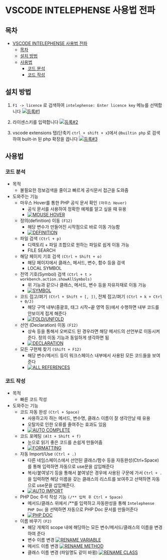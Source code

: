 # VSCODE INTELEPHENSE 사용법 전파

## 목차

- [VSCODE INTELEPHENSE 사용법 전파](#vscode-intelephense-사용법-전파)
  - [목차](#목차)
  - [설치 방법](#설치-방법)
  - [사용법](#사용법)
    - [코드 분석](#코드-분석)
    - [코드 작성](#코드-작성)

## 설치 방법

1. `F1 -> licence` 로 검색하여 `intelephense: Enter licence key` 메뉴를 선택합니다
  [![등록#1](docs/screenshot-191.png)](docs/videos/screenshot-191.png)

2. 라이센스키를 입력합니다
  [![등록#2](docs/screenshot-192.png)](docs/videos/screenshot-192.png)

3. vscode extensions 탭(단축키 `ctrl + shift + x`)에서 `@builtin php` 로 검색하여 built-in 된 php 확장을 끕니다
  [![등록#3](docs/screenshot-1619093922.png)](docs/videos/screenshot-1619093922.png)

## 사용법

### 코드 분석

- 목적
  - 불필요한 정보검색을 줄이고 빠르게 공식문서 접근을 도와줌
- 도와주는 기능
  - 마우스 Hover를 통한 PHP 공식 문서 확인 `(마우스 Hover)`
    - 공식 문서를 사용하여 정확한 예제를 알고 싶을 때 유용
    - [![MOUSE HOVER](docs/images/php-manual.gif)](docs/videos/php-manual.gif)
  - 정의(definition) 이동 `(F12)`
    - 해당 변수가 만들어진 시작점으로 바로 이동 가능함
    - [![DEFINITION](docs/images/php-definition.gif)](docs/videos/php-definition.gif)
  - 파일 검색 `(Ctrl + p)`
    - 디렉토리 + 파일 조합으로 원하는 파일로 쉽게 이동 가능
    - FILE SEARCH
  - 해당 페이지 기호 검색 `(Ctrl + Shift + o)`
    - 해당 페이지에서 클래스, 메서드, 변수, 함수 등을 검색
    - LOCAL SYMBOL
  - 전역 기호(Symbol) 검색 `(Ctrl + t > workbench.action.showAllSymbols)`
    - 위 기능과 같으나 클래스, 메서드, 변수 등을 자유자재로 이동 가능
    - [![SYMBOL](docs/images/php-symbol.gif)](docs/videos/php-symbol.gif)
  - 코드 접고/펴기 `(Ctrl + Shift + [, ])`, 전체 접고/펴기 `(Ctrl + k + Ctrl + 0/J)`
    - 해당 구역 내부(중괄호, 태그 시작~끝 영역 등)에서 수행하면 내부 코드를 안보이게 접게 해준다
    - [![FOLD/UNFOLD](docs/images/php-codefold.gif)](docs/videos/php-codefold.gif)
  - 선언 (Declaration) 이동 `(F12)`
    - 상속 등을 통해서 오버로드 된 경우라면 해당 메서드의 선언부로 이동시켜준다. 정의 이동 기능과 동일하게 생각하면 됨
    - [![DECLARATION](docs/images/php-declaration.gif)](docs/videos/php-declaration.gif)
  - 모든 구현체 찾기 `(Shift + F12)`
    - 해당 변수/메서드 등이 워크스페이스 내부에서 사용된 모든 코드들을 보여준다
    - [![ALL REFERENCES](docs/images/php-all-references.gif)](docs/videos/php-all-references.gif)

### 코드 작성

- 목적
  - 빠른 코드 작성
- 도와주는 기능
  - 코드 자동 완성 `(Ctrl + Space)`
    - 사용하고자 하는 메서드, 변수명, 클래스 이름이 잘 생각안날 때 유용
    - 오탈자로 인한 오류를 줄여주는 효과도 있음
    - [![AUTO COMPLETE](docs/images/php-autocomplete.gif)](docs/videos/php-autocomplete.gif)
  - 코드 포메팅 `(Alt + Shift + f)`
    - 눈으로 읽기 좋은 코드를 손쉽게 만들어줌
    - [![FORMATTING](docs/images/php-formatting.gif)](docs/videos/php-formatting.gif)
  - 자동 Import/Use `(Ctrl + .)`
    - 다른 네임스페이스에서 선언된 클래스/함수 등을 자동완성(Ctrl+Space) 를 통해 입력하면 자동으로 use문을 삽입해준다
    - 복사/붙여넣기 등을 통해서 붙여넣은 경우에 사용된 구문에 가서 `Ctrl + .` 을 입력하면 해당 이름을 갖는 클래스의 리스트를 보여주고 선택하면 자동으로 use문을 삽입해준다.
    - [![AUTO IMPORT](docs/images/php-autoimport.gif)](docs/videos/php-autoimport.gif)
  - PHP Doc 주석 작성 기능 `(/** 입력 후 Ctrl + Space)`
    - 메서드/클래스 위에서 /**를 입력하고 자동완성을 통해 `Intelephense PHP Doc` 을 선택하면 자동으로 PHP Doc 문서를 만들어준다
    - [![PHP DOC](docs/images/php-doc.gif)](docs/videos/php-doc.gif)
  - 이름 바꾸기 `(F2)`
    - 해당 개체의 scope 내에 해당하는 모든 변수/메서드/클래스의 이름을 변경하여 준다
    - 변수 이름 변경
      [![RENAME VARIABLE](docs/images/php-rename-var.gif)](docs/videos/php-rename-var.gif)
    - 메서드 이름 변경
      [![RENAME METHOD](docs/images/php-rename-method.gif)](docs/videos/php-rename-method.gif)
    - 클래스 이름 변경 (파일명도 같이 바뀜)
      [![RENAME CLASS](docs/images/php-rename-class.gif)](docs/videos/php-rename-class.gif)
